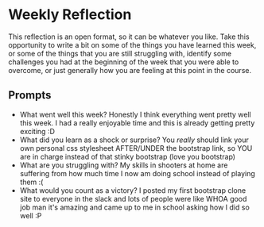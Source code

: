 # Weekly Reflection
This reflection is an open format, so it can be whatever you like. Take this opportunity to write a bit on some of the things you have learned this week, or some of the things that you are still struggling with, identify some challenges you had at the beginning of the week that you were able to overcome, or just generally how you are feeling at this point in the course.

## Prompts
- What went well this week?
Honestly I think everything went pretty well this week. I had a really enjoyable time and this is already getting pretty exciting :D
- What did you learn as a shock or surprise?
You *really* should link your own personal css stylesheet AFTER/UNDER the bootstrap link, so YOU are in charge instead of that stinky bootstrap (love you bootstrap)
- What are you struggling with?
My skills in shooters at home are suffering from how much time I now am doing school instead of playing them :(
- What would you count as a victory?
I posted my first bootstrap clone site to everyone in the slack and lots of people were like WHOA good job man it's amazing and came up to me in school asking how I did so well :P